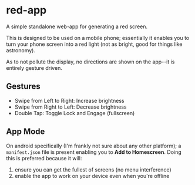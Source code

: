 # red-app
A simple standalone web-app for generating a red screen.

This is designed to be used on a mobile phone; essentially it enables you to turn your phone screen into a red light (not as bright, good for things like astronomy).

As to not pollute the display, no directions are shown on the app--it is entirely gesture driven.

## Gestures
- Swipe from Left to Right: Increase brightness
- Swipe from Right to Left: Decrease brightness
- Double Tap: Toggle Lock and Engage (fullscreen)

## App Mode
On android specifically (I'm frankly not sure about any other platform); a `manifest.json` file is present enabling you to **Add to Homescreen**. Doing this is preferred because it will:

1. ensure you can get the fullest of screens (no menu interference)
2. enable the app to work on your device even when you're offline
